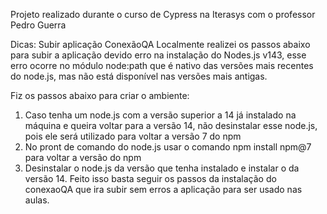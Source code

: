 Projeto realizado durante o curso de Cypress na Iterasys com o professor Pedro Guerra

Dicas: 
Subir aplicação ConexãoQA Localmente realizei os passos abaixo para subir a aplicação devido erro na instalação do Nodes.js v143,  esse erro ocorre no módulo node:path que é nativo das versões mais recentes do node.js, mas não está disponível nas versões mais antigas.

Fiz os passos abaixo para criar o ambiente:
   
1. Caso tenha um node.js com a versão superior a 14 já instalado na máquina e queira voltar para a versão 14, não desinstalar esse node.js, pois ele será utilizado para voltar a versão 7 do npm
2. No pront de comando do node.js usar o comando npm install npm@7 para voltar a versão do npm
3. Desinstalar o node.js da versão que tenha instalado e instalar o da versão 14.
Feito isso basta seguir os passos da instalação do conexaoQA que ira subir sem erros a aplicação para ser usado nas aulas.

